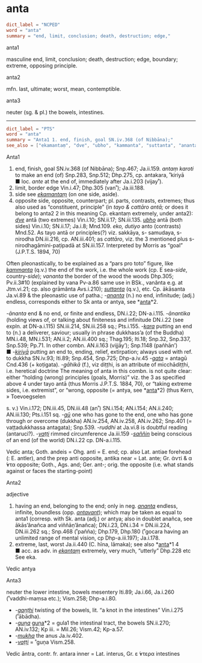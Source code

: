 # anta

``` toml
dict_label = "NCPED"
word = "anta"
summary = "end, limit, conclusion; death, destruction; edge,"
```

anta1

masculine end, limit, conclusion; death, destruction; edge, boundary; extreme, opposing principle.

anta2

mfn. last, ultimate; worst, mean, contemptible.

anta3

neuter (sg. & pl.) the bowels, intestines.

--------------------

``` toml
dict_label = "PTS"
word = "anta"
summary = "Anta1 1. end, finish, goal SN.iv.368 (of Nibbāna);"
see_also = ["ekamantaṃ", "dve", "ubho", "kammanta", "suttanta", "ananta", "anta", "kara", "kiriyā", "gata", "anta", "gū", "vaṭṭi", "saññin", "ananta", "antavant", "anta", "ekantaṃ", "gaṇṭhi", "guṇa", "guṇa", "mukha", "vaṭṭi"]
```

Anta1
1. end, finish, goal SN.iv.368 (of Nibbāna); Snp.467; Ja.ii.159. *antaṃ karoti* to make an end (of) Snp.283, Snp.512; Dhp.275, cp. antakara, ˚kiriyā  
   ■ loc. *ante* at the end of, immediately after Ja.i.203 (vijay˚).
2. limit, border edge Vin.i.47; Dhp.305 (van˚); Ja.iii.188.
3. side see *[ekamantaṃ](ekamantaṃ.md)* (on one side, aside).
4. opposite side, opposite, counterpart; pl. parts, contrasts, extremes; thus also used as “constituent, principle” (in *tayo & cattāro antā;* or does it belong to anta2 2 in this meaning Cp. ekantaṃ extremely, under anta2): *[dve](dve.md)* antā (two extremes) Vin.i.10; SN.ii.17; SN.iii.135. *[ubho](ubho.md)* antā (both sides) Vin.i.10; SN.ii.17; Ja.i.8; Mnd.109. *eko, dutiyo* anto (contrasts) Mnd.52. As tayo antā or principles(?) viz. sakkāya, s\- samudaya, s\- nirodha DN.iii.216, cp. AN.iii.401; as *cattāro*, viz. the 3 mentioned plus s\- nirodhagāmini\-paṭipadā at SN.iii.157. Interpreted by Morris as “goal” (J.P.T.S. 1894, 70)

Often pleonastically, to be explained as a “pars pro toto” figure, like *[kammanta](kammanta.md)* (q.v.) the end of the work, i.e. the whole work (cp. E sea\-*side*, country\-*side*); *vananta* the border of the wood the woods Dhp.305; Pv.ii.3#10 (explained by vana Pv\-a.86 same use in BSk., vanânta e.g. at Jtm.vi.21; cp. also grāmânta Avs.i.210); *[suttanta](suttanta.md)* (q.v.), etc. Cp. ākāsanta Ja.vi.89 & the pleonastic use of patha.; *\-[ananta](ananta.md)* (n.) no end, infinitude; (adj.) endless, corresponds either to Sk anta or antya, see *[anta](anta.md)*2.

*\-ānanta* end & no end, or finite and endless, DN.i.22; DN\-a.i.115. *\-ānantika* (holding views of, or talking about finiteness and infinitude DN.i.22 (see expln. at DN\-a.i.115) SN.iii.214, SN.iii.258 sq.; Pts.i.155. *\-[kara](kara.md)* putting an end to (n.) a deliverer, saviour; usually in phrase dukkhass’a (of the Buddha) MN.i.48, MN.i.531; AN.ii.2; AN.iii.400 sq.; Thag.195; Iti.18; Snp.32, Snp.337, Snp.539; Pp.71. In other combn. AN.ii.163 (vijjāy’); Snp.1148 (pañhān’)  
■ *\-[kiriyā](kiriyā.md)* putting an end to, ending, relief, extirpation; always used with ref. to dukkha SN.iv.93; Iti.89; Snp.454, Snp.725; Dhp\-a.iv.45 *\-[gata](gata.md)* = antagū Cnd.436 (\+ koṭigata). *\-gāhikā* (f.), viz diṭṭhi, is an attribute of micchādiṭṭhi, i.e. heretical doctrine The meaning of anta in this combn. is not quite clear: either “holding (wrong) principles (goals, Morris)” viz. the 3 as specified above 4 under tayo antā (thus Morris J.P.T.S. 1884, 70), or “taking extreme sides, i.e. extremist”, or “wrong, opposite (= antya, see *[anta](anta.md)*2) (thus Kern,
» Toevoegselen

 s. v.) Vin.i.172; DN.iii.45, DN.iii.48 (an˚) SN.i.154; AN.i.154; AN.ii.240; AN.iii.130; Pts.i.151 sq. *\-[gū](gū.md)* one who has gone to the end, one who has gone through or overcome (dukkha) AN.iv.254, AN.iv.258, AN.iv.262; Snp.401 (= vaṭṭadukkhassa antagata); Snp.539. *\-ruddhi* at Ja.vi.8 is doubtful reading (antaruci?). *\-[vaṭṭi](vaṭṭi.md)* rimmed circumference Ja.iii.159 *\-[saññin](saññin.md)* being conscious of an end (of the world) DN.i.22 cp. DN\-a.i.115.

Vedic anta; Goth. andeis = Ohg. anti = E. end; cp. also Lat. antiae forehead (: E. antler), and the prep anti opposite, antika near = Lat. ante; Gr. ἀντί & α ̓́ντα opposite; Goth., Ags. and; Ger. ant\-; orig. the opposite (i.e. what stands against or faces the starting\-point)

Anta2

adjective

1. having an end, belonging to the end; only in neg. *[ananta](ananta.md)* endless, infinite, boundless (opp. *[antavant](antavant.md)*); which may be taken as equal to anta1 (corresp. with Sk. anta (adj.) or antya; also in doublet anañca, see ākās’ânañca and viññāṇ’ânañca); DN.i.23, DN.i.34 = DN.iii.224, DN.iii.262 sq.; Snp.468 (˚pañña); Dhp.179, Dhp.180 (˚gocara having an unlimited range of mental vision, cp Dhp\-a.iii.197); Ja.i.178.
2. extreme, last, worst Ja.ii.440 (C. hīna, lāmaka); see also *[anta](anta.md)*1 4  
   ■ acc. as adv. in *[ekantaṃ](ekantaṃ.md)* extremely, very much, “utterly” Dhp.228 etc See eka.

Vedic antya

Anta3

neuter the lower intestine, bowels mesentery Iti.89; Ja.i.66, Ja.i.260 (˚vaddhi\-maṃsa etc.); Vism.258; Dhp\-a.i.80.

* *\-[gaṇṭhi](gaṇṭhi.md)* twisting of the bowels, lit. “a knot in the intestines” Vin.i.275 (˚ābādha).
* *\-[guṇa](guṇa.md)* [guṇa](guṇa.md)*2 = gula1 the intestinal tract, the bowels SN.ii.270; AN.iv.132; Kp iii. = Mil.26; Vism.42; Kp\-a.57.
* *\-[mukha](mukha.md)* the anus Ja.iv.402.
* *\-[vaṭṭi](vaṭṭi.md)* = ˚guṇa Vism.258.

Vedic āntra, contr. fr. antara inner = Lat. interus, Gr. ε ̓́ντερα intestines

